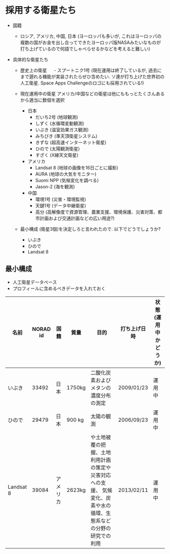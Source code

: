 # 採用する衛星たち

- 国籍
  - ロシア, アメリカ, 中国, 日本 (ヨーロッパも多いが, これはヨーロッパの複数の国がお金を出し合ってできたヨーロッパ版NASAみたいなものが打ち上げているので何語でしゃべらせるかなどを考えると難しい)

- 具体的な衛星たち
  - 歴史上の衛星
　  - スプートニク1号 (現在運用は終了しているが, 過去にまで遡れる機能が実装されたらぜひ含めたい. ソ連が打ち上げた世界初の人工衛星. Space Apps Challengeのロゴにも採用されている!)
  - 現在運用中の衛星 アメリカ/中国などの衛星は他にももっとたくさんあるから適当に数個を選択
    - 日本
      - だいち2号 (地球観測)
      - しずく (水循環変動観測)
      - いぶき (温室効果ガス観測)
      - みちびき (準天頂衛星システム)
      - きずな (超高速インターネット衛星)
      - ひので (太陽観測衛星)
      - すざく (X線天文衛星)
    - アメリカ
      - Landsat 8 (地球の画像を16日ごとに撮影)
      - AURA (地球の大気をモニター)
      - Suomi NPP (気候変化を調べる)
      - Jason-2 (海を観測)
    - 中国
      - 環境1号 (災害・環境監視)
      - 天鏈1号 (データ中継衛星)
      - 高分 (高解像度で資源管理、農業支援、環境保護、災害対策、都市計画および交通計画などの広い用途?) 

  - 最小構成 (衛星3個)を決定しろと言われたので. 以下でどうでしょうか?
      - いぶき
      - ひので
      - Landsat 8
 
## 最小構成
- 人工衛星データベース
- プロフィールに含めるべきデータを入れておく

| 名前 | NORAD id | 国籍 | 質量 | 目的 | 打ち上げ日時 | 状態 (運用中かどうか) |
|-----------|------------|------------|----------|-----------|---------|------|
| いぶき | 33492 | 日本 | 1750kg | 二酸化炭素およびメタンの濃度分布の測定 | 2009/01/23 | 運用中 | 
| ひので | 29479 | 日本 | 900 kg | 太陽の観測 | 2006/09/23 | 運用中 | 
| Landsat 8 | 39084 | アメリカ | 2623kg | や土地被覆の把握、土地利用計画の策定や災害対応への支援、 気候変化、炭素や水の循環、生態系などの分野の研究での利用 | 2013/02/11 | 運用中 |
   
